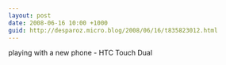 ```yaml
---
layout: post
date: 2008-06-16 10:00 +1000
guid: http://desparoz.micro.blog/2008/06/16/t835823012.html
---
```

playing with a new phone - HTC Touch Dual
